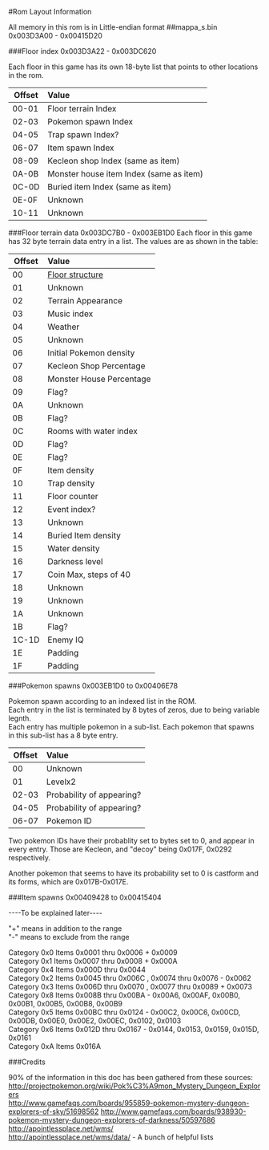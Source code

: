 #Rom Layout Information

All memory in this rom is in Little-endian format
##mappa_s.bin 0x003D3A00 - 0x00415D20

###Floor index 0x003D3A22 - 0x003DC620

Each floor in this game has its own 18-byte list that points to other locations in the rom.

|Offset|Value|
|------|:----|
|00-01|Floor terrain Index|
|02-03|Pokemon spawn Index|
|04-05|Trap spawn Index?|
|06-07|Item spawn Index|
|08-09|Kecleon shop Index (same as item)|
|0A-0B|Monster house item Index (same as item)|
|0C-0D|Buried item Index (same as item)|
|0E-0F|Unknown|
|10-11|Unknown|

###Floor terrain data 0x003DC7B0 - 0x003EB1D0
Each floor in this game has 32 byte terrain data entry in a list.
The values are as shown in the table:

|Offset|Value|
|------|:----|
|00|[Floor structure](floorLayouts.md)|
|01|Unknown|
|02|Terrain Appearance|
|03|Music index|
|04|Weather|
|05|Unknown|
|06|Initial Pokemon density|
|07|Kecleon Shop Percentage|
|08|Monster House Percentage|
|09|Flag?|
|0A|Unknown|
|0B|Flag?|
|0C|Rooms with water index|
|0D|Flag?|
|0E|Flag?|
|0F|Item density|
|10|Trap density|
|11|Floor counter|
|12|Event index?|
|13|Unknown|
|14|Buried Item density|
|15|Water density|
|16|Darkness level|
|17|Coin Max, steps of 40|
|18|Unknown|
|19|Unknown|
|1A|Unknown|
|1B|Flag?|
|1C-1D|Enemy IQ|
|1E|Padding|
|1F|Padding|

###Pokemon spawns 0x003EB1D0 to 0x00406E78

Pokemon spawn according to an indexed list in the ROM.  
Each entry in the list is terminated by 8 bytes of zeros, due to being variable legnth.  
Each entry has multiple pokemon in a sub-list.
Each pokemon that spawns in this sub-list has a 8 byte entry.

|Offset|Value|
|------|:----|
|00|Unknown|
|01|Levelx2|
|02-03|Probability of appearing?|
|04-05|Probability of appearing?|
|06-07|Pokemon ID|

Two pokemon IDs have their probablity set to bytes set to 0, and appear in every entry.
Those are Kecleon, and "decoy" being 0x017F, 0x0292 respectively.

Another pokemon that seems to have its probability set to 0 is castform and its forms, which are 0x017B-0x017E.

###Item spawns 0x00409428 to 0x00415404

----To be explained later----  

"+" means in addition to the range  
"-" means to exclude from the range  

Category 0x0 Items 0x0001 thru 0x0006 + 0x0009  
Category 0x1 Items 0x0007 thru 0x0008 + 0x000A  
Category 0x4 Items 0x000D thru 0x0044  
Category 0x2 Items 0x0045 thru 0x006C , 0x0074 thru 0x0076 - 0x0062  
Category 0x3 Items 0x006D thru 0x0070 , 0x0077 thru 0x0089 + 0x0073  
Category 0x8 Items 0x008B thru 0x00BA - 0x00A6, 0x00AF, 0x00B0, 0x00B1, 0x00B5, 0x00B8, 0x00B9  
Category 0x5 Items 0x00BC thru 0x0124 - 0x00C2, 0x00C6, 0x00CD, 0x00DB, 0x00E0, 0x00E2, 0x00EC, 0x0102, 0x0103  
Category 0x6 Items 0x012D thru 0x0167 - 0x0144, 0x0153, 0x0159, 0x015D, 0x0161  
Category 0xA Items 0x016A  


###Credits

90% of the information in this doc has been gathered from these sources:  
http://projectpokemon.org/wiki/Pok%C3%A9mon_Mystery_Dungeon_Explorers  
http://www.gamefaqs.com/boards/955859-pokemon-mystery-dungeon-explorers-of-sky/51698562
http://www.gamefaqs.com/boards/938930-pokemon-mystery-dungeon-explorers-of-darkness/50597686
http://apointlessplace.net/wms/  
http://apointlessplace.net/wms/data/ - A bunch of helpful lists
